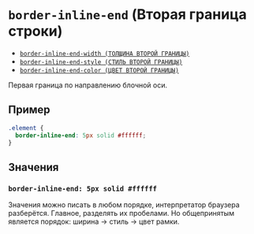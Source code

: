 # `border-inline-end` (Вторая граница строки)

- [`border-inline-end-width (ТОЛЩИНА ВТОРОЙ ГРАНИЦЫ)`](./border-inline-end-width.md)
- [`border-inline-end-style (СТИЛЬ ВТОРОЙ ГРАНИЦЫ)`](./border-inline-end-style.md)
- [`border-inline-end-color (ЦВЕТ ВТОРОЙ ГРАНИЦЫ)`](./border-inline-end-color.md)

Первая граница по направлению блочной оси.

## Пример

```css
.element {
  border-inline-end: 5px solid #ffffff;
}
```

## Значения

### `border-inline-end: 5px solid #ffffff`

Значения можно писать в любом порядке, интерпретатор браузера разберётся. Главное, разделять их пробелами. Но общепринятым является порядок: ширина → стиль → цвет рамки.
